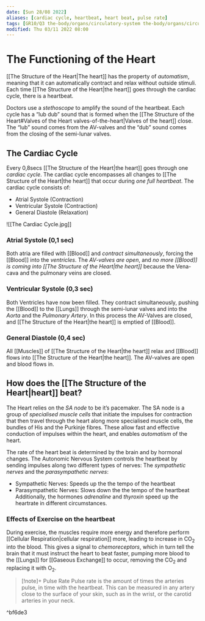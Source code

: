 ```yaml
---
date: [Sun 28/08 2022]
aliases: [cardiac cycle, heartbeat, heart beat, pulse rate]
tags: [GR10/Q3 the-body/organs/circulatory-system the-body/organs/circulatory-system ]
modified: Thu 03/11 2022 08:00
---
```

# The Functioning of the Heart
[[The Structure of the Heart|The heart]] has the property of *automatism*, meaning that it can automatically contract and relax without outside stimuli. Each time [[The Structure of the Heart|the heart]] goes through the cardiac cycle, there is a heartbeat. 

Doctors use a *stethoscope* to amplify the sound of the heartbeat. Each cycle has a “lub dub” sound that is formed when the [[The Structure of the Heart#Valves of the Heart valves-of-the-heart|Valves of the heart]] close. The “lub” sound comes from the AV-valves and the “dub” sound comes from the closing of the semi-lunar valves. 

## The Cardiac Cycle
Every 0,8secs [[The Structure of the Heart|the heart]] goes through one *cardiac cycle*. The cardiac cycle encompasses all changes to [[The Structure of the Heart|the heart]] that occur during *one full heartbeat*. The cardiac cycle consists of: 
- Atrial Systole (Contraction) 
- Ventricular Systole (Contraction)
- General Diastole (Relaxation)

![[The Cardiac Cycle.jpg]]

### Atrial Systole (0,1 sec)
Both atria are filled with [[Blood]] and *contract simultaneously*, forcing the [[Blood]] into the *ventricles*. The *AV-valves are open*, and *no more [[Blood]] is coming into [[The Structure of the Heart|the heart]]* because the Vena-cava and the pulmonary veins are closed. 

### Ventricular Systole (0,3 sec)
Both Ventricles have now been filled. They contract simultaneously, pushing the [[Blood]] to the [[Lungs]] through the semi-lunar valves and into the *Aorta* and the *Pulmonary Artery*. In this process the AV-Valves are closed, and [[The Structure of the Heart|the heart]] is emptied of [[Blood]]. 

### General Diastole (0,4 sec)
All [[Muscles]] of [[The Structure of the Heart|the heart]] relax and [[Blood]] flows into [[The Structure of the Heart|the heart]]. The AV-valves are open and blood flows in. 

## How does the [[The Structure of the Heart|heart]] beat?
The Heart relies on the *SA node* to be it’s pacemaker. The SA node is a group of *specialised muscle cells* that initiate the impulses for contraction that then travel through the heart along more specialised muscle cells, the bundles of His and the Purkinje fibres. These allow fast and effective conduction of impulses within the heart, and enables *automatism* of the heart. 

The rate of the heart beat is determined by the brain and by hormonal changes. The Autonomic Nervous System controls the heartbeat by sending impulses along two different types of nerves: The *sympathetic nerves* and the *parasympathetic nerves*:
- Sympathetic Nerves: Speeds up the the tempo of the heartbeat
- Parasympathetic Nerves: Slows down the the tempo of the heartbeat
Additionally, the hormones *adrenaline* and *thyroxin* speed up the heartrate in different circumstances. 

### Effects of Exercise on the heartbeat
During exercise, the muscles require more energy and therefore perform [[Cellular Respiration|cellular respiration]] more, leading to increase in CO<sub>2</sub> into the blood. This gives a signal to *chemoreceptors*, which in turn tell the brain that it must instruct the heart to beat faster, pumping more blood to the [[Lungs]] for [[Gaseous Exchange]] to occur, removing the CO<sub>2</sub> and replacing it with O<sub>2</sub>. 

> [!note]+ Pulse Rate
> Pulse rate is the amount of times the arteries pulse, in time with the heartbeat. This can be measured in any artery close to the surface of your skin, such as in the wrist, or the carotid arteries in your neck. 

^bf6de3

